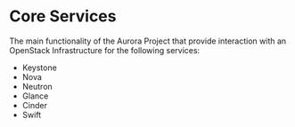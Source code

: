 # Core Services

The main functionality of the Aurora Project that provide interaction with an OpenStack Infrastructure for the following services:
- Keystone
- Nova
- Neutron
- Glance
- Cinder
- Swift
